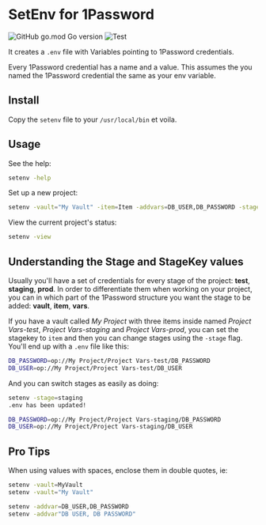 # SetEnv for 1Password

![GitHub go.mod Go version](https://img.shields.io/github/go-mod/go-version/Alvaroalonsobabbel/setenv) ![Test](https://github.com/Alvaroalonsobabbel/setenv/actions/workflows/go-test.yml/badge.svg)

It creates a `.env` file with Variables pointing to 1Password credentials.

Every 1Password credential has a name and a value. This assumes the you named the 1Password credential the same as your env variable.

## Install

Copy the `setenv` file to your `/usr/local/bin` et voila.

## Usage

See the help:

```bash
setenv -help
```

Set up a new project:

```bash
setenv -vault="My Vault" -item=Item -addvars=DB_USER,DB_PASSWORD -stagekey=item -stage=test
```

View the current project's status:

```bash
setenv -view
```

## Understanding the Stage and StageKey values

Usually you'll have a set of credentials for every stage of the project: **test**, **staging**, **prod**. In order to differentiate them when working on your project, you can in which part of the 1Password structure you want the stage to be added: **vault**, **item**, **vars**.

If you have a vault called *My Project* with three items inside named *Project Vars-test*, *Project Vars-staging* and *Project Vars-prod*, you can set the stagekey to `item` and then you can change stages using the `-stage` flag. You'll end up with a `.env` file like this:

```bash
DB_PASSWORD=op://My Project/Project Vars-test/DB_PASSWORD
DB_USER=op://My Project/Project Vars-test/DB_USER
```

And you can switch stages as easily as doing:

```bash
setenv -stage=staging
.env has been updated!

DB_PASSWORD=op://My Project/Project Vars-staging/DB_PASSWORD
DB_USER=op://My Project/Project Vars-staging/DB_USER
```

## Pro Tips

When using values with spaces, enclose them in double quotes, ie:

```bash
setenv -vault=MyVault
setenv -vault="My Vault"

setenv -addvar=DB_USER,DB_PASSWORD
setenv -addvar"DB USER, DB PASSWORD"
```
